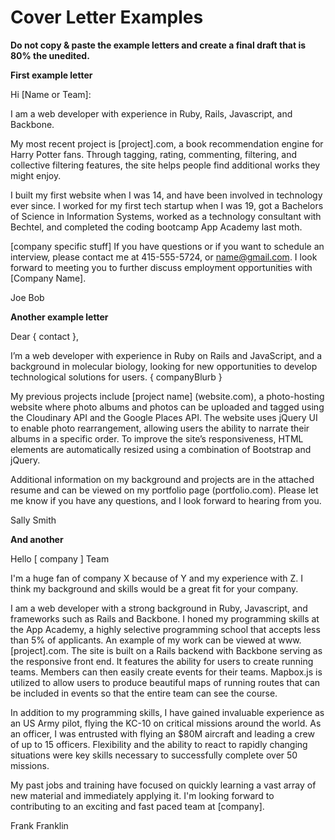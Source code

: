 # Cover Letter Examples

**Do not copy & paste the example letters and create a final draft that is 80% the unedited.**


**First example letter**

Hi [Name or Team]:

I am a web developer with experience in Ruby, Rails, Javascript, and Backbone.

My most recent project is [project].com, a book recommendation engine for Harry Potter fans. Through tagging, rating, commenting, filtering, and collective filtering features, the site helps people find additional works they might enjoy. 

I built my first website when I was 14, and have been involved in technology ever since. I worked for my first tech startup when I was 19, got a Bachelors of Science in Information Systems, worked as a technology consultant with Bechtel, and completed the coding bootcamp App Academy last moth. 

[company specific stuff] 
If you have questions or if you want to schedule an interview, please contact me at 415-555-5724, or name@gmail.com. I look forward to meeting you to further discuss employment opportunities with [Company Name].

Joe Bob


**Another example letter** 


Dear { contact },

I’m a web developer with experience in Ruby on Rails and JavaScript, and a background in molecular biology, looking for new opportunities to develop technological solutions for users. { companyBlurb }

My previous projects include [project name] (website.com), a photo-hosting website where photo albums and photos can be uploaded and tagged using the Cloudinary API and the Google Places API. The website uses jQuery UI to enable photo rearrangement, allowing users the ability to narrate their albums in a specific order. To improve the site’s responsiveness, HTML elements are automatically resized using a combination of Bootstrap and jQuery. 

Additional information on my background and projects are in the attached resume and can be viewed on my portfolio page (portfolio.com). Please let me know if you have any questions, and I look forward to hearing from you.

Sally Smith


**And another**

Hello [ company ] Team

I'm a huge fan of company X because of Y and my experience with Z.  I think my background and skills would be a great fit for your company.

I am a web developer with a strong background in Ruby, Javascript, and frameworks such as Rails and Backbone. I honed my programming skills at the App Academy, a highly selective programming school that accepts less than 5% of applicants.  An example of my work can be viewed at www.[project].com. The site is built on a Rails backend with Backbone serving as the responsive front end. It features the ability for users to create running teams.  Members can then easily create events for their teams.  Mapbox.js is utilized to allow users to produce beautiful maps of running routes that can be included in events so that the entire team can see the course.

In addition to my programming skills, I have gained invaluable experience as an US Army pilot, flying the KC-10 on critical missions around the world.  As an officer, I was entrusted with flying an $80M aircraft and leading a crew of up to 15 officers. Flexibility and the ability to react to rapidly changing situations were key skills necessary to successfully complete over 50 missions.

My past jobs and training have focused on quickly learning a vast array of new material and immediately applying it. I'm looking forward to contributing to an exciting and fast paced team at [company].  

Frank Franklin
